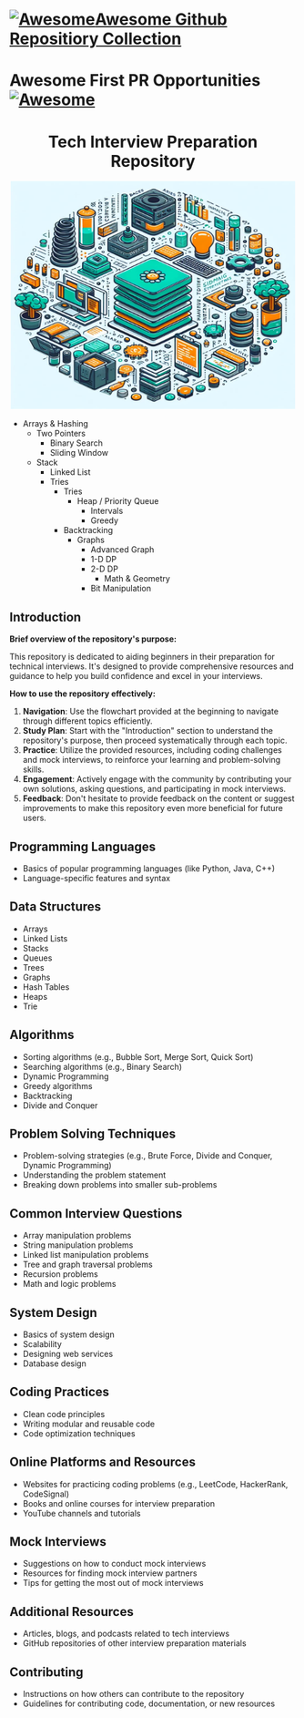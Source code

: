 <h1 tabindex="-1" class="heading-element" dir="auto"><a href="https://github.com/sindresorhus/awesome"><img src="https://camo.githubusercontent.com/50cf39121274b3db22bf1bd72cbe25af9078e037441cb5b5bdef1cc9dc5eb2f7/68747470733a2f2f63646e2e7261776769742e636f6d2f73696e647265736f726875732f617765736f6d652f643733303566333864323966656437386661383536353265336136336531353464643865383832392f6d656469612f62616467652e737667" alt="Awesome" data-canonical-src="https://cdn.rawgit.com/sindresorhus/awesome/d7305f38d29fed78fa85652e3a63e154dd8e8829/media/badge.svg" style="max-width: 100%;">Awesome Github Repositiory Collection </a></h1>

<h1 tabindex="-1" class="heading-element" dir="auto">Awesome First PR Opportunities <a href="https://github.com/sindresorhus/awesome"><img src="https://camo.githubusercontent.com/50cf39121274b3db22bf1bd72cbe25af9078e037441cb5b5bdef1cc9dc5eb2f7/68747470733a2f2f63646e2e7261776769742e636f6d2f73696e647265736f726875732f617765736f6d652f643733303566333864323966656437386661383536353265336136336531353464643865383832392f6d656469612f62616467652e737667" alt="Awesome" data-canonical-src="https://cdn.rawgit.com/sindresorhus/awesome/d7305f38d29fed78fa85652e3a63e154dd8e8829/media/badge.svg" style="max-width: 100%;"></a></h1>


<h1 align="center" >Tech Interview Preparation Repository</h1>

<p align="center">
  <img src="https://github.com/Dineshkumar189/SDE-repositiory-collection/blob/main/media/Designer.jpeg" alt="Tech Interview Preparation Repository" width="500" height="400">
</p>


- Arrays & Hashing
  - Two Pointers
    - Binary Search
    - Sliding Window
  - Stack
    - Linked List
    - Tries
      - Tries
        - Heap / Priority Queue
          - Intervals
          - Greedy
      - Backtracking
        - Graphs
          - Advanced Graph
          - 1-D DP
          - 2-D DP
            - Math & Geometry
          - Bit Manipulation



## Introduction

**Brief overview of the repository's purpose:**

This repository is dedicated to aiding beginners in their preparation for technical interviews. It's designed to provide comprehensive resources and guidance to help you build confidence and excel in your interviews.

**How to use the repository effectively:**

1. **Navigation**: Use the flowchart provided at the beginning to navigate through different topics efficiently.
2. **Study Plan**: Start with the "Introduction" section to understand the repository's purpose, then proceed systematically through each topic.
3. **Practice**: Utilize the provided resources, including coding challenges and mock interviews, to reinforce your learning and problem-solving skills.
4. **Engagement**: Actively engage with the community by contributing your own solutions, asking questions, and participating in mock interviews.
5. **Feedback**: Don't hesitate to provide feedback on the content or suggest improvements to make this repository even more beneficial for future users.


## Programming Languages
- Basics of popular programming languages (like Python, Java, C++)
- Language-specific features and syntax

## Data Structures
- Arrays
- Linked Lists
- Stacks
- Queues
- Trees
- Graphs
- Hash Tables
- Heaps
- Trie

## Algorithms
- Sorting algorithms (e.g., Bubble Sort, Merge Sort, Quick Sort)
- Searching algorithms (e.g., Binary Search)
- Dynamic Programming
- Greedy algorithms
- Backtracking
- Divide and Conquer

## Problem Solving Techniques
- Problem-solving strategies (e.g., Brute Force, Divide and Conquer, Dynamic Programming)
- Understanding the problem statement
- Breaking down problems into smaller sub-problems

## Common Interview Questions
- Array manipulation problems
- String manipulation problems
- Linked list manipulation problems
- Tree and graph traversal problems
- Recursion problems
- Math and logic problems

## System Design
- Basics of system design
- Scalability
- Designing web services
- Database design

## Coding Practices
- Clean code principles
- Writing modular and reusable code
- Code optimization techniques

## Online Platforms and Resources
- Websites for practicing coding problems (e.g., LeetCode, HackerRank, CodeSignal)
- Books and online courses for interview preparation
- YouTube channels and tutorials

## Mock Interviews
- Suggestions on how to conduct mock interviews
- Resources for finding mock interview partners
- Tips for getting the most out of mock interviews

## Additional Resources
- Articles, blogs, and podcasts related to tech interviews
- GitHub repositories of other interview preparation materials

## Contributing
- Instructions on how others can contribute to the repository
- Guidelines for contributing code, documentation, or new resources

